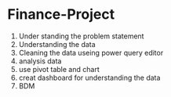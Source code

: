 # Finance-Project
1. Under standing the problem statement
2. Understanding the data
3. Cleaning the data useing power query editor
4. analysis data
5. use pivot table and chart
6. creat dashboard for understanding the data
7. BDM
